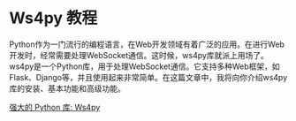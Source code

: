 # Ws4py 教程

<show-structure depth="3"/>

Python作为一门流行的编程语言，在Web开发领域有着广泛的应用。在进行Web开发时，经常需要处理WebSocket通信。这时候，ws4py库就派上用场了。ws4py是一个Python库，用于处理WebSocket通信。它支持多种Web框架，如Flask、Django等，并且使用起来非常简单。在这篇文章中，我将向你介绍ws4py库的安装、基本功能和高级功能。

<seealso>
<category ref="ref_docs">
    <a href="https://mp.weixin.qq.com/s/Howkpc5_Q4zft7VG6drsbQ">强大的 Python 库: Ws4py</a>
</category>
<category ref="ref_github">
</category>
<category ref="ref_issues">
</category>
<category ref="ref_hf">
</category>
<category ref="ref_ms">
</category>
</seealso>
